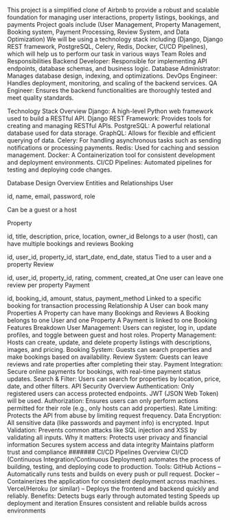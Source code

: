 This project is a simplified clone of Airbnb to provide a robust and scalable foundation for managing user interactions, property listings, bookings, and payments Project goals include (User Management, Property Management, Booking system, Payment Processing, Review System, and Data Optimization) We will be using a technology stack including (Django, Django REST framework, PostgreSQL, Celery, Redis, Docker, CI/CD Pipelines), which will help us to perform our task in various ways
Team Roles and Responsibilities
Backend Developer: Responsible for implementing API endpoints, database schemas, and business logic. Database Administrator: Manages database design, indexing, and optimizations. DevOps Engineer: Handles deployment, monitoring, and scaling of the backend services. QA Engineer: Ensures the backend functionalities are thoroughly tested and meet quality standards.

Technology Stack Overview
Django: A high-level Python web framework used to build a RESTful API. Django REST Framework: Provides tools for creating and managing RESTful APIs. PostgreSQL: A powerful relational database used for data storage. GraphQL: Allows for flexible and efficient querying of data. Celery: For handling asynchronous tasks such as sending notifications or processing payments. Redis: Used for caching and session management. Docker: A Containerization tool for consistent development and deployment environments. CI/CD Pipelines: Automated pipelines for testing and deploying code changes.

Database Design Overview
Entities and Relationships User

id, name, email, password, role

Can be a guest or a host

Property

id, title, description, price, location, owner_id
Belongs to a user (host), can have multiple bookings and reviews
Booking

id, user_id, property_id, start_date, end_date, status
Tied to a user and a property
Review

id, user_id, property_id, rating, comment, created_at
One user can leave one review per property
Payment

id, booking_id, amount, status, payment_method
Linked to a specific booking for transaction processing Relationship A User can book many Properties A Property can have many Bookings and Reviews A Booking belongs to one User and one Property A Payment is linked to one Booking
Features Breakdown
User Management: Users can register, log in, update profiles, and toggle between guest and host roles.
Property Management: Hosts can create, update, and delete property listings with descriptions, images, and pricing.
Booking System: Guests can search properties and make bookings based on availability.
Review System: Guests can leave reviews and rate properties after completing their stay.
Payment Integration: Secure online payments for bookings, with real-time payment status updates.
Search & Filter: Users can search for properties by location, price, date, and other filters.
API Security Overview
Authentication: Only registered users can access protected endpoints. JWT (JSON Web Token) will be used.
Authorization: Ensures users can only perform actions permitted for their role (e.g., only hosts can add properties).
Rate Limiting: Protects the API from abuse by limiting request frequency.
Data Encryption: All sensitive data (like passwords and payment info) is encrypted.
Input Validation: Prevents common attacks like SQL injection and XSS by validating all inputs. Why it matters:
Protects user privacy and financial information
Secures system access and data integrity
Maintains platform trust and compliance ####### CI/CD Pipelines Overview CI/CD (Continuous Integration/Continuous Deployment) automates the process of building, testing, and deploying code to production. Tools:
GitHub Actions – Automatically runs tests and builds on every push or pull request.
Docker – Containerizes the application for consistent deployment across machines.
Vercel/Heroku (or similar) – Deploys the frontend and backend quickly and reliably. Benefits:
Detects bugs early through automated testing
Speeds up deployment and iteration
Ensures consistent and reliable builds across environments
